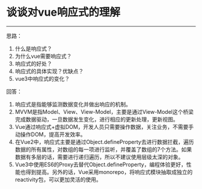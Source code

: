 # 谈谈对vue响应式的理解

------

思路：

1. 什么是响应式？
2. 为什么vue需要响应式？
3. 响应式的好处？
4. 响应式的具体实现？优缺点？
5. vue3中响应式的变化？

回答：

1. 响应式是指能够监测数据变化并做出响应的机制。
2. MVVM是指Model、View、View-Model，主要是通过View-Model这个桥梁完成数据驱动，一旦数据发生变化，进行相应的更新处理，更新视图。
3. Vue通过响应式+虚拟DOM，开发人员只需要操作数据，关注业务，不需要手动操作DOM，提高开发效率。
4. 在Vue2中，响应式主要是通过Object.defineProperty去进行数据拦截，遍历数据的所有属性，对数组的每一项进行监听，并覆盖了数组的7个方法。如果数据有多层的话，需要进行递归遍历，所以不建议使用层级太深的对象。
5. Vue3中使用ES6的Proxy去替代Object.defineProperty，编程体验更好，性能也得到提高。另外的话，Vue采用monorepo，将响应式模块抽取成独立的reactivity包，可以更加灵活的使用。